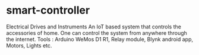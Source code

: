 # smart-controller
Electrical Drives and Instruments 
An IoT based system that controls the accessories of home. One can control the system from anywhere through the internet. 
Tools : Arduino WeMos D1 R1, Relay module, Blynk android app, Motors, Lights etc. 
